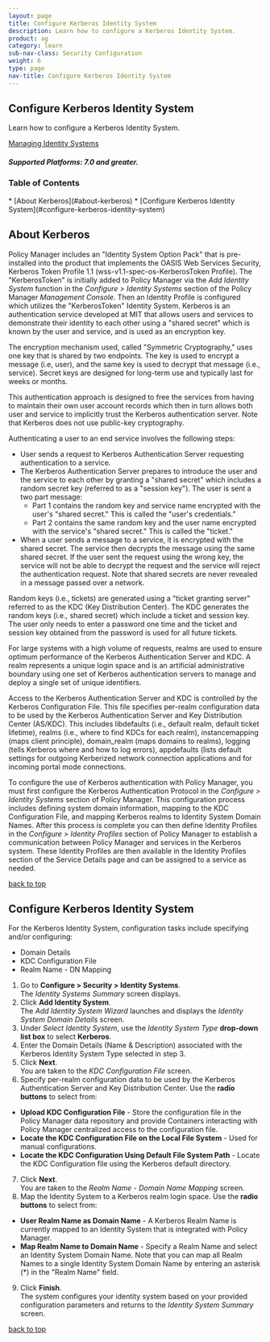```yaml
---
layout: page
title: Configure Kerberos Identity System
description: Learn how to configure a Kerberos Identity System.
product: ag
category: learn
sub-nav-class: Security Configuration
weight:	6
type: page
nav-title: Configure Kerberos Identity System
---
```



## Configure Kerberos Identity System

Learn how to configure a Kerberos Identity System.

<a href="../managing_identity_systems.html" class="button secondary">Managing Identity Systems</a>

<h5 class="stamp">Supported Platforms: 7.0 and greater.</h5>

### Table of Contents
<div id="toc-marker"></div>
* [About Kerberos](#about-kerberos)
* [Configure Kerberos Identity System](#configure-kerberos-identity-system)


## About Kerberos
Policy Manager includes an "Identity System Option Pack" that is pre-installed into the product that implements the OASIS Web Services Security, Kerberos Token Profile 1.1 (wss-v1.1-spec-os-KerberosToken Profile).  The "KerberosToken" is initially added to Policy Manager via the *Add Identity System* function in the *Configure > Identity Systems* section of the Policy Manager *Management Console*.  Then an Identity Profile is configured which utilizes the "KerberosToken" Identity System. Kerberos is an authentication service developed at MIT that allows users and services to demonstrate their identity to each other using a "shared secret" which is known by the user and service, and is used as an encryption key.
The encryption mechanism used, called "Symmetric Cryptography," uses one key that is shared by two endpoints. The key is used to encrypt a message (i.e, user), and the same key is used to decrypt that message (i.e., service). Secret keys are designed for long-term use and typically last for weeks or months.
This authentication approach is designed to free the services from having to maintain their own user account records which then in turn allows both user and service to implicitly trust the Kerberos authentication server. Note that Kerberos does not use public-key cryptography.
Authenticating a user to an end service involves the following steps:

* User sends a request to Kerberos Authentication Server requesting authentication to a service.
* The Kerberos Authentication Server prepares to introduce the user and the service to each other by granting a "shared secret" which includes a random secret key (referred to as a "session key"). The user is sent a two part message:  
  * Part 1 contains the random key and service name encrypted with the user's "shared secret." This is called the "user's credentials."
  * Part 2 contains the same random key and the user name encrypted with the service's "shared secret." This is called the "ticket."  
* When a user sends a message to a service, it is encrypted with the shared secret. The service then decrypts the message using the same shared secret. If the user sent the request using the wrong key, the service will not be able to decrypt the request and the service will reject the authentication request. Note that shared secrets are never revealed in a message passed over a network.
Random keys (i.e., tickets) are generated using a "ticket granting server" referred to as the KDC (Key Distribution Center). The KDC generates the random keys (i.e., shared secret) which include a ticket and session key. The user only needs to enter a password one time and the ticket and session key obtained from the password is used for all future tickets.
For large systems with a high volume of requests, realms are used to ensure optimum performance of the Kerberos Authentication Server and KDC. A realm represents a unique login space and is an artificial administrative boundary using one set of Kerberos authentication servers to manage and deploy a single set of unique identifiers.
Access to the Kerberos Authentication Server and KDC is controlled by the Kerberos Configuration File. This file specifies per-realm configuration data to be used by the Kerberos Authentication Server and Key Distribution Center (AS/KDC). This includes libdefaults (i.e., default realm, default ticket lifetime), realms (i.e., where to find KDCs for each realm), instancemapping (maps client principle), domain_realm (maps domains to realms), logging (tells Kerberos where and how to log errors), appdefaults (lists default settings for outgoing Kerberized network connection applications and for incoming portal mode connections.
To configure the use of Kerberos authentication with Policy Manager, you must first configure the Kerberos Authentication Protocol in the *Configure > Identity Systems* section of Policy Manager. This configuration process includes defining system domain information, mapping to the KDC Configuration File, and mapping Kerberos realms to Identity System Domain Names. After this process is complete you can then define Identity Profiles in the *Configure > Identity Profiles* section of Policy Manager to establish a communication between Policy Manager and services in the Kerberos system. These Identity Profiles are then available in the Identity Profiles section of the Service Details page and can be assigned to a service as needed.

<a href="#top">back to top</a> 

## Configure Kerberos Identity System
For the Kerberos Identity System, configuration tasks include specifying and/or configuring:

* Domain Details
* KDC Configuration File
* Realm Name - DN Mapping

1. Go to **Configure > Security > Identity Systems**.  
The *Identity Systems Summary* screen displays.
2. Click **Add Identity System**.  
The *Add Identity System Wizard* launches and displays the *Identity System Domain Details* screen.
3. Under *Select Identity System*, use the *Identity System Type* **drop-down list box** to select **Kerberos**. 
4. Enter the Domain Details (Name & Description) associated with the Kerberos Identity System Type selected in step 3.  
5. Click **Next**.  
You are taken to the *KDC Configuration File* screen.
6. Specify per-realm configuration data to be used by the Kerberos Authentication Server and Key Distribution Center.  Use the **radio buttons** to select from:
  * **Upload KDC Configuration File** - Store the configuration file in the Policy Manager data repository and provide Containers interacting with Policy Manager centralized access to the configuration file.
  * **Locate the KDC Configuration File on the Local File System** - Used for manual configurations.
  * **Locate the KDC Configuration Using Default File System Path** - Locate the KDC Configuration file using the Kerberos default directory.
7. Click **Next**.  
You are taken to the *Realm Name - Domain Name Mapping* screen.
8. Map the Identity System to a Kerberos realm login space. Use the **radio buttons** to select from:  
  * **User Realm Name as Domain Name** - A Kerberos Realm Name is currently mapped to an Identity System that is integrated with Policy Manager.
  * **Map Realm Name to Domain Name** - Specify a Realm Name and select an Identity System Domain Name. Note that you can map all Realm Names to a single Identity System Domain Name by entering an asterisk (*) in the "Realm Name" field.
9. Click **Finish**.    
The system configures your identity system based on your provided configuration parameters and returns to the *Identity System Summary* screen.


<a href="#top">back to top</a> 